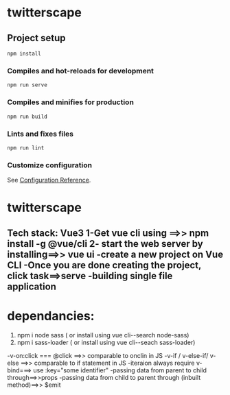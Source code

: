 # twitterscape

## Project setup
```
npm install
```

### Compiles and hot-reloads for development
```
npm run serve
```

### Compiles and minifies for production
```
npm run build
```

### Lints and fixes files
```
npm run lint
```

### Customize configuration
See [Configuration Reference](https://cli.vuejs.org/config/).

# twitterscape

Tech stack: Vue3
1-Get vue cli using ==>>  npm install -g @vue/cli
2- start the web server by installing==>> vue ui
-create a new project on Vue CLI
-Once you are done creating the project, click task==>serve
-building single file application
-------------------------------
# dependancies:
1. npm i node sass   ( or install using vue cli--search node-sass)
2.  npm i sass-loader ( or install using vue cli--seach sass-loader)

-v-on:click === @click ==>> comparable to onclin in JS
-v-if / v-else-if/ v-else  ==>> comparable to if statement in JS
-iteraion always require v-bind===> use :key="some identifier"
-passing data from parent to child through==>>props
-passing data from child to parent through (inbuilt method)==>> $emit
